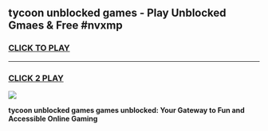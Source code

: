 
## tycoon unblocked games - Play Unblocked Gmaes & Free #nvxmp
<h3>
<a href="https://premium.freeplayer.one?title=tycoon_unblocked_games&ref=01M">CLICK TO PLAY</a></h3>
<hr>

<h3>
<a href="https://premium.freeplayer.one?title=tycoon_unblocked_games&ref=01M">CLICK 2 PLAY</a>
  
</h3>

<a href="https://premium.freeplayer.one?title=tycoon_unblocked_games&ref=01M"><img src="https://clearcache.store/games.png"></a>


**tycoon unblocked games games unblocked: Your Gateway to Fun and Accessible Online Gaming**
